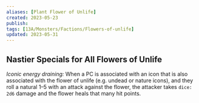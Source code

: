 ```yaml
---
aliases: [Plant Flower of Unlife]
created: 2023-05-23
publish: 
tags: [13A/Monsters/Factions/Flowers-of-unlife]
updated: 2023-05-31
---
```


## Nastier Specials for All Flowers of Unlife

*Iconic energy draining:* When a PC is associated with an icon that is also associated with the flower of unlife (e.g. undead or nature icons), and they roll a natural 1–5 with an attack against the flower, the attacker takes `dice: 2d6` damage and the flower heals that many hit points.